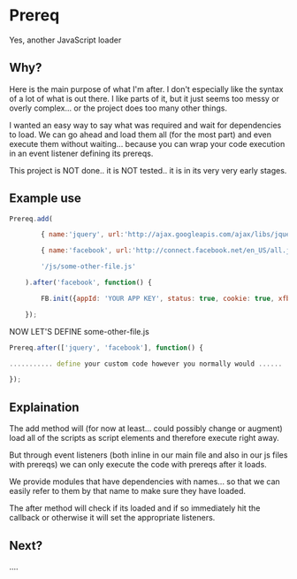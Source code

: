 Prereq
=============

Yes, another JavaScript loader

Why?
-------

Here is the main purpose of what I'm after. I don't especially like the syntax of a
lot of what is out there. I like parts of it, but it just seems too messy or overly
complex... or the project does too many other things.

I wanted an easy way to say what was required and wait for dependencies to load.
We can go ahead and load them all (for the most part) and even execute them without
waiting... because you can wrap your code execution in an event listener defining
its prereqs.

This project is NOT done.. it is NOT tested.. it is in its very very early stages.


Example use
-------

```javascript
Prereq.add(

		{ name:'jquery', url:'http://ajax.googleapis.com/ajax/libs/jquery/1.4.4/jquery.min.js' },

		{ name:'facebook', url:'http://connect.facebook.net/en_US/all.js' },

		'/js/some-other-file.js'

	).after('facebook', function() {

		FB.init({appId: 'YOUR APP KEY', status: true, cookie: true, xfbml: true});

	});
```

NOW LET'S DEFINE some-other-file.js

```javascript
Prereq.after(['jquery', 'facebook'], function() {

........... define your custom code however you normally would ......

});
```

Explaination
-------

The add method will (for now at least... could possibly change or augment) load all of the scripts
as script elements and therefore execute right away.

But through event listeners (both inline in our main file and also in our js files with prereqs)
we can only execute the code with prereqs after it loads.

We provide modules that have dependencies with names... so that we can easily refer to them by that 
name to make sure they have loaded.

The after method will check if its loaded and if so immediately hit the callback or otherwise
it will set the appropriate listeners.

Next?
-------

....